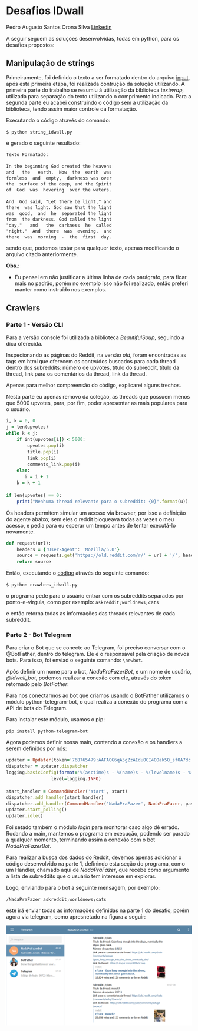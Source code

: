 # Desafios IDwall

Pedro Augusto Santos Orona Silva [Linkedin](https://www.linkedin.com/in/pedro-augusto-santos-orona-silva-476950122/)

A seguir seguem as soluções desenvolvidas, todas em python, para os desafios propostos:

## Manipulação de strings
Primeiramente, foi definido o texto a ser formatado dentro do arquivo [input](https://github.com/PedroOrona/desafios/blob/master/strings/input.txt), após esta primeira etapa, foi realizada contrução da solução utilizando. A primeira parte do trabalho se resumiu à utilização da biblioteca *textwrap*, utilizada para separação do texto utilizando o comprimento indicado. Para a segunda parte eu acabei construindo o código sem a utilização da biblioteca, tendo assim maior controle da formatação. 

Executando o código através do comando:

`$ python string_idwall.py`

é gerado o seguinte resultado:
```
Texto Formatado:

In the beginning God created the heavens
and   the   earth.  Now  the  earth  was
formless  and  empty,  darkness was over
the  surface of the deep, and the Spirit
of  God  was  hovering  over the waters.

And  God said, "Let there be light," and
there  was light. God saw that the light
was  good,  and  he  separated the light
from  the darkness. God called the light
"day,"   and   the  darkness  he  called
"night."  And  there  was  evening,  and
there  was  morning  -  the  first  day.
```

sendo que, podemos testar para qualquer texto, apenas modificando o arquivo citado anteriormente.

**Obs.**:
- Eu pensei em não justificar a última linha de cada parágrafo, para ficar mais no padrão, porém no exemplo isso não foi realizado, então preferi manter como instruído nos exemplos.

## Crawlers

### Parte 1 - Versão CLI

Para a versão console foi utilizada a biblioteca *BeautifulSoup*, seguindo a dica oferecida.

Inspecionando as páginas do Reddit, na versão *old*, foram encontradas as tags em html que oferecem os conteúdos buscados para cada thread dentro dos subreddits: número de upvotes, título do subreddit, título da thread, link para os comentários da thread, link da thread.

Apenas para melhor compreensão do código, explicarei alguns trechos.

Nesta parte eu apenas removo da coleção, as threads que possuem menos que 5000 upvotes, para, por fim, poder apresentar as mais populares para o usuário.
```ruby
i, k = 0, 0
j = len(upvotes)        
while k < j:
    if int(upvotes[i]) < 5000:
        upvotes.pop(i)
        title.pop(i)
        link.pop(i)
        comments_link.pop(i)
    else:
       i = i + 1 
    k = k + 1    

if len(upvotes) == 0:
    print("Nenhuma thread relevante para o subreddit: {0}".format(u))
```

Os headers permitem simular um acesso via browser, por isso a definição do agente abaixo; sem eles o reddit bloqueava todas as vezes o meu acesso, e pedia para eu esperar um tempo antes de tentar executá-lo novamente.

```ruby
def request(url):
    headers = {'User-Agent': 'Mozilla/5.0'}
    source = requests.get('https://old.reddit.com/r/' + url + '/', headers=headers)
    return source
```

Então, executando o [código](https://github.com/PedroOrona/desafios/blob/master/crawlers/crawlers_idwall.py) através do seguinte comando:

`$ python crawlers_idwall.py`

o programa pede para o usuário entrar com os subreddits separados por ponto-e-vírgula, como por exemplo:
`askreddit;worldnews;cats`

e então retorna todas as informações das threads relevantes de cada subreddit.

### Parte 2 - Bot Telegram

Para criar o Bot que se conecte ao Telegram, foi preciso conversar com o @BotFather, dentro do telegram. Ele é o responsável pela criação de novos bots. Para isso, foi enviad o seguinte comando: `\newbot`.

Após definir um nome para o bot, *NadaPraFazerBot*, e um nome de usuário, *@idwall_bot*, podemos realizar a conexão com ele, através do token retornado pelo *BotFather*.

Para nos conectarmos ao bot que criamos usando o BotFather utilizamos o módulo python-telegram-bot, o qual realiza a conexão do programa com a API de bots do Telegram.

Para instalar este módulo, usamos o pip:

`pip install python-telegram-bot`

Agora podemos definir nossa main, contendo a conexão e os handlers a serem definidos por nós:

```ruby
updater = Updater(token='768765479:AAFAOG6qA5gZzAIduOCI4OOak5Q_sfOA7dc')
dispatcher = updater.dispatcher
logging.basicConfig(format='%(asctime)s - %(name)s - %(levelname)s - %(message)s',
                 level=logging.INFO)

start_handler = CommandHandler('start', start)
dispatcher.add_handler(start_handler)
dispatcher.add_handler(CommandHandler('NadaPraFazer', NadaPraFazer, pass_args=True))
updater.start_polling()
updater.idle()
```

Foi setado também o módulo *login* para monitorar caso algo dê errado. Rodando a main, mantemos o programa em execução, podendo ser parado a qualquer momento, terminando assim a conexão com o bot *NadaPraFazerBot*.

Para realizar a busca dos dados do Reddit, devemos apenas adicionar o código desenvolvido na parte 1, definindo esta seção do programa, como um Handler, chamado aqui de *NadaPraFazer*, que recebe como argumento a lista de subreddits que o usuário tem interesse em explorar.

Logo, enviando para o bot a seguinte mensagem, por exemplo:

`/NadaPraFazer askreddit;worldnews;cats`

este irá enviar todas as informações definidas na parte 1 do desafio, porém agora via telegram, como apresnetado na figura a seguir:

![alt text](https://github.com/PedroOrona/desafios/blob/master/crawlers/telegram_bot.png)
